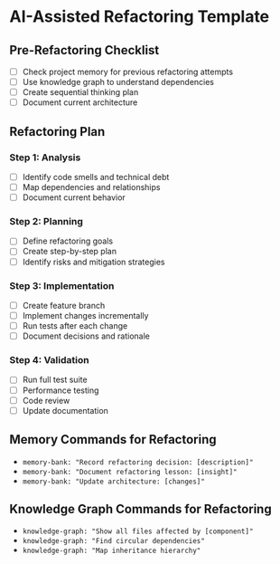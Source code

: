 # AI-Assisted Refactoring Template

## Pre-Refactoring Checklist
- [ ] Check project memory for previous refactoring attempts
- [ ] Use knowledge graph to understand dependencies
- [ ] Create sequential thinking plan
- [ ] Document current architecture

## Refactoring Plan
### Step 1: Analysis
- [ ] Identify code smells and technical debt
- [ ] Map dependencies and relationships
- [ ] Document current behavior

### Step 2: Planning
- [ ] Define refactoring goals
- [ ] Create step-by-step plan
- [ ] Identify risks and mitigation strategies

### Step 3: Implementation
- [ ] Create feature branch
- [ ] Implement changes incrementally
- [ ] Run tests after each change
- [ ] Document decisions and rationale

### Step 4: Validation
- [ ] Run full test suite
- [ ] Performance testing
- [ ] Code review
- [ ] Update documentation

## Memory Commands for Refactoring
- `memory-bank: "Record refactoring decision: [description]"`
- `memory-bank: "Document refactoring lesson: [insight]"`
- `memory-bank: "Update architecture: [changes]"`

## Knowledge Graph Commands for Refactoring
- `knowledge-graph: "Show all files affected by [component]"`
- `knowledge-graph: "Find circular dependencies"`
- `knowledge-graph: "Map inheritance hierarchy"`
